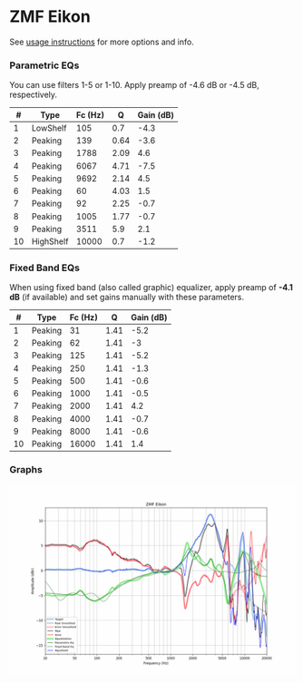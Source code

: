 # ZMF Eikon
See [usage instructions](https://github.com/jaakkopasanen/AutoEq#usage) for more options and info.

### Parametric EQs
You can use filters 1-5 or 1-10. Apply preamp of -4.6 dB or -4.5 dB, respectively.

|   # | Type      |   Fc (Hz) |    Q |   Gain (dB) |
|-----|-----------|-----------|------|-------------|
|   1 | LowShelf  |       105 | 0.7  |        -4.3 |
|   2 | Peaking   |       139 | 0.64 |        -3.6 |
|   3 | Peaking   |      1788 | 2.09 |         4.6 |
|   4 | Peaking   |      6067 | 4.71 |        -7.5 |
|   5 | Peaking   |      9692 | 2.14 |         4.5 |
|   6 | Peaking   |        60 | 4.03 |         1.5 |
|   7 | Peaking   |        92 | 2.25 |        -0.7 |
|   8 | Peaking   |      1005 | 1.77 |        -0.7 |
|   9 | Peaking   |      3511 | 5.9  |         2.1 |
|  10 | HighShelf |     10000 | 0.7  |        -1.2 |

### Fixed Band EQs
When using fixed band (also called graphic) equalizer, apply preamp of **-4.1 dB** (if available) and set gains manually with these parameters.

|   # | Type    |   Fc (Hz) |    Q |   Gain (dB) |
|-----|---------|-----------|------|-------------|
|   1 | Peaking |        31 | 1.41 |        -5.2 |
|   2 | Peaking |        62 | 1.41 |        -3   |
|   3 | Peaking |       125 | 1.41 |        -5.2 |
|   4 | Peaking |       250 | 1.41 |        -1.3 |
|   5 | Peaking |       500 | 1.41 |        -0.6 |
|   6 | Peaking |      1000 | 1.41 |        -0.5 |
|   7 | Peaking |      2000 | 1.41 |         4.2 |
|   8 | Peaking |      4000 | 1.41 |        -0.7 |
|   9 | Peaking |      8000 | 1.41 |        -0.6 |
|  10 | Peaking |     16000 | 1.41 |         1.4 |

### Graphs
![](./ZMF%20Eikon.png)
